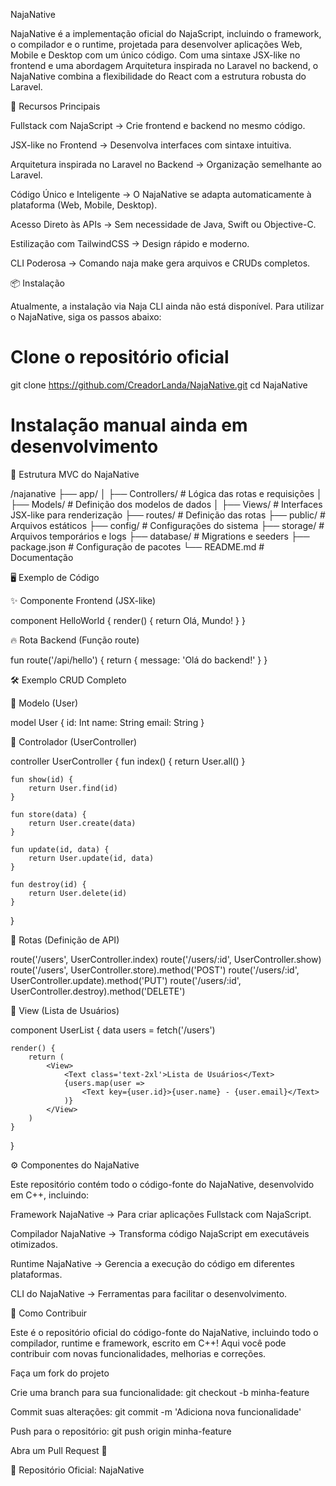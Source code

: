 NajaNative

NajaNative é a implementação oficial do NajaScript, incluindo o framework, o compilador e o runtime, projetada para desenvolver aplicações Web, Mobile e Desktop com um único código. Com uma sintaxe JSX-like no frontend e uma abordagem Arquitetura inspirada no Laravel no backend, o NajaNative combina a flexibilidade do React com a estrutura robusta do Laravel.

🚀 Recursos Principais

Fullstack com NajaScript → Crie frontend e backend no mesmo código.

JSX-like no Frontend → Desenvolva interfaces com sintaxe intuitiva.

Arquitetura inspirada no Laravel no Backend → Organização semelhante ao Laravel.

Código Único e Inteligente → O NajaNative se adapta automaticamente à plataforma (Web, Mobile, Desktop).

Acesso Direto às APIs → Sem necessidade de Java, Swift ou Objective-C.

Estilização com TailwindCSS → Design rápido e moderno.

CLI Poderosa → Comando naja make gera arquivos e CRUDs completos.

📦 Instalação

Atualmente, a instalação via Naja CLI ainda não está disponível. Para utilizar o NajaNative, siga os passos abaixo:

# Clone o repositório oficial
 git clone https://github.com/CreadorLanda/NajaNative.git
 cd NajaNative

# Instalação manual ainda em desenvolvimento

📂 Estrutura MVC do NajaNative

/najanative
├── app/
│   ├── Controllers/  # Lógica das rotas e requisições
│   ├── Models/       # Definição dos modelos de dados
│   ├── Views/        # Interfaces JSX-like para renderização
├── routes/           # Definição das rotas
├── public/           # Arquivos estáticos
├── config/           # Configurações do sistema
├── storage/          # Arquivos temporários e logs
├── database/         # Migrations e seeders
├── package.json      # Configuração de pacotes
└── README.md         # Documentação

🖥️ Exemplo de Código

✨ Componente Frontend (JSX-like)

component HelloWorld {
    render() {
        return <Text class='text-xl font-bold'>Olá, Mundo!</Text>
    }
}

🔥 Rota Backend (Função route)

fun route('/api/hello') {
    return { message: 'Olá do backend!' }
}

🛠️ Exemplo CRUD Completo

📌 Modelo (User)

model User {
    id: Int
    name: String
    email: String
}

📌 Controlador (UserController)

controller UserController {
    fun index() {
        return User.all()
    }

    fun show(id) {
        return User.find(id)
    }

    fun store(data) {
        return User.create(data)
    }

    fun update(id, data) {
        return User.update(id, data)
    }

    fun destroy(id) {
        return User.delete(id)
    }
}

📌 Rotas (Definição de API)

route('/users', UserController.index)
route('/users/:id', UserController.show)
route('/users', UserController.store).method('POST')
route('/users/:id', UserController.update).method('PUT')
route('/users/:id', UserController.destroy).method('DELETE')

📌 View (Lista de Usuários)

component UserList {
    data users = fetch('/users')
    
    render() {
        return (
            <View>
                <Text class='text-2xl'>Lista de Usuários</Text>
                {users.map(user => 
                    <Text key={user.id}>{user.name} - {user.email}</Text>
                )}
            </View>
        )
    }
}

⚙️ Componentes do NajaNative

Este repositório contém todo o código-fonte do NajaNative, desenvolvido em C++, incluindo:

Framework NajaNative → Para criar aplicações Fullstack com NajaScript.

Compilador NajaNative → Transforma código NajaScript em executáveis otimizados.

Runtime NajaNative → Gerencia a execução do código em diferentes plataformas.

CLI do NajaNative → Ferramentas para facilitar o desenvolvimento.

🤝 Como Contribuir

Este é o repositório oficial do código-fonte do NajaNative, incluindo todo o compilador, runtime e framework, escrito em C++! Aqui você pode contribuir com novas funcionalidades, melhorias e correções.

Faça um fork do projeto

Crie uma branch para sua funcionalidade: git checkout -b minha-feature

Commit suas alterações: git commit -m 'Adiciona nova funcionalidade'

Push para o repositório: git push origin minha-feature

Abra um Pull Request 🚀



🔗 Repositório Oficial: NajaNative


